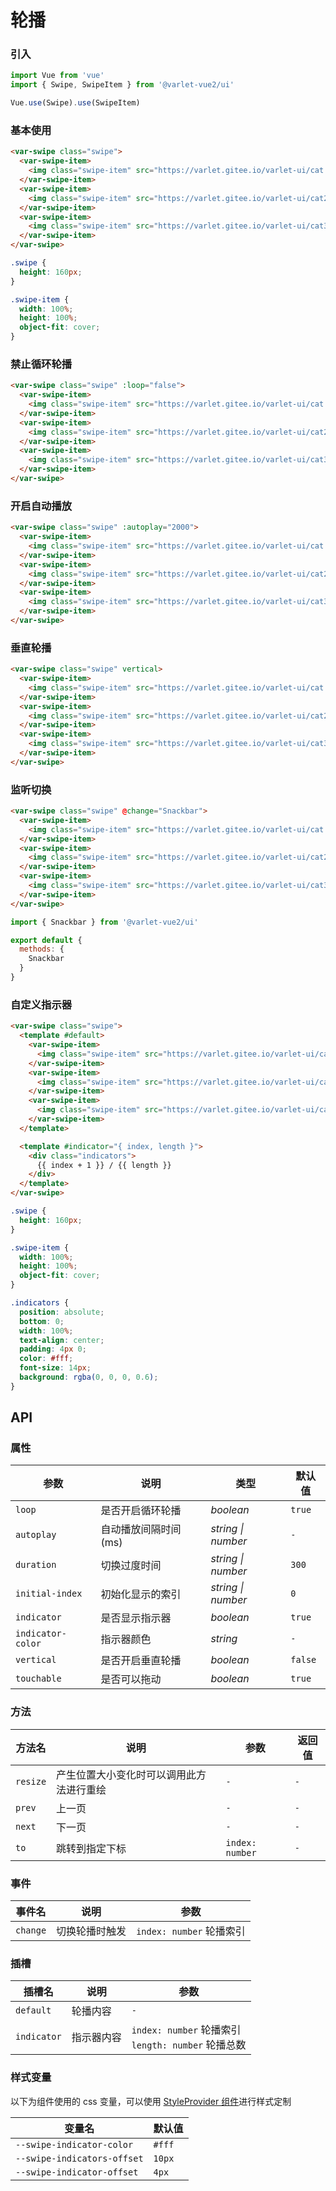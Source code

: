 # 轮播

### 引入

```js
import Vue from 'vue'
import { Swipe, SwipeItem } from '@varlet-vue2/ui'

Vue.use(Swipe).use(SwipeItem)
```

### 基本使用

```html
<var-swipe class="swipe">
  <var-swipe-item>
    <img class="swipe-item" src="https://varlet.gitee.io/varlet-ui/cat.jpg">
  </var-swipe-item>
  <var-swipe-item>
    <img class="swipe-item" src="https://varlet.gitee.io/varlet-ui/cat2.jpg">
  </var-swipe-item>
  <var-swipe-item>
    <img class="swipe-item" src="https://varlet.gitee.io/varlet-ui/cat3.jpg">
  </var-swipe-item>
</var-swipe>
```

```css
.swipe {
  height: 160px;
}

.swipe-item {
  width: 100%;
  height: 100%;
  object-fit: cover;
}
```

### 禁止循环轮播

```html
<var-swipe class="swipe" :loop="false">
  <var-swipe-item>
    <img class="swipe-item" src="https://varlet.gitee.io/varlet-ui/cat.jpg">
  </var-swipe-item>
  <var-swipe-item>
    <img class="swipe-item" src="https://varlet.gitee.io/varlet-ui/cat2.jpg">
  </var-swipe-item>
  <var-swipe-item>
    <img class="swipe-item" src="https://varlet.gitee.io/varlet-ui/cat3.jpg">
  </var-swipe-item>
</var-swipe>
```

### 开启自动播放

```html
<var-swipe class="swipe" :autoplay="2000">
  <var-swipe-item>
    <img class="swipe-item" src="https://varlet.gitee.io/varlet-ui/cat.jpg">
  </var-swipe-item>
  <var-swipe-item>
    <img class="swipe-item" src="https://varlet.gitee.io/varlet-ui/cat2.jpg">
  </var-swipe-item>
  <var-swipe-item>
    <img class="swipe-item" src="https://varlet.gitee.io/varlet-ui/cat3.jpg">
  </var-swipe-item>
</var-swipe>
```

### 垂直轮播

```html
<var-swipe class="swipe" vertical>
  <var-swipe-item>
    <img class="swipe-item" src="https://varlet.gitee.io/varlet-ui/cat.jpg">
  </var-swipe-item>
  <var-swipe-item>
    <img class="swipe-item" src="https://varlet.gitee.io/varlet-ui/cat2.jpg">
  </var-swipe-item>
  <var-swipe-item>
    <img class="swipe-item" src="https://varlet.gitee.io/varlet-ui/cat3.jpg">
  </var-swipe-item>
</var-swipe>
```

### 监听切换

```html
<var-swipe class="swipe" @change="Snackbar">
  <var-swipe-item>
    <img class="swipe-item" src="https://varlet.gitee.io/varlet-ui/cat.jpg">
  </var-swipe-item>
  <var-swipe-item>
    <img class="swipe-item" src="https://varlet.gitee.io/varlet-ui/cat2.jpg">
  </var-swipe-item>
  <var-swipe-item>
    <img class="swipe-item" src="https://varlet.gitee.io/varlet-ui/cat3.jpg">
  </var-swipe-item>
</var-swipe>
```

```js
import { Snackbar } from '@varlet-vue2/ui'

export default {
  methods: {
    Snackbar
  }
}
```

### 自定义指示器

```html
<var-swipe class="swipe">
  <template #default>
    <var-swipe-item>
      <img class="swipe-item" src="https://varlet.gitee.io/varlet-ui/cat.jpg">
    </var-swipe-item>
    <var-swipe-item>
      <img class="swipe-item" src="https://varlet.gitee.io/varlet-ui/cat2.jpg">
    </var-swipe-item>
    <var-swipe-item>
      <img class="swipe-item" src="https://varlet.gitee.io/varlet-ui/cat3.jpg">
    </var-swipe-item>
  </template>

  <template #indicator="{ index, length }">
    <div class="indicators">
      {{ index + 1 }} / {{ length }}
    </div>
  </template>
</var-swipe>
```

```css
.swipe {
  height: 160px;
}

.swipe-item {
  width: 100%;
  height: 100%;
  object-fit: cover;
}

.indicators {
  position: absolute;
  bottom: 0;
  width: 100%;
  text-align: center;
  padding: 4px 0;
  color: #fff;
  font-size: 14px;
  background: rgba(0, 0, 0, 0.6);
}
```

## API

### 属性

| 参数 | 说明 | 类型 | 默认值 |
| --- | --- | --- | --- |
| `loop` | 是否开启循环轮播 | _boolean_ | `true` |
| `autoplay` | 自动播放间隔时间 (ms) | _string \| number_ | `-` |
| `duration` | 切换过度时间 | _string \| number_ | `300` |
| `initial-index` | 初始化显示的索引 | _string \| number_ | `0` |
| `indicator` | 是否显示指示器 | _boolean_ | `true` |
| `indicator-color` | 指示器颜色 | _string_ | `-` |
| `vertical` | 是否开启垂直轮播 | _boolean_ | `false` |
| `touchable` | 是否可以拖动 | _boolean_ | `true` |

### 方法

| 方法名 | 说明 | 参数 | 返回值 |
| --- | --- | --- | --- |
| `resize` | 产生位置大小变化时可以调用此方法进行重绘 | `-` | `-` |
| `prev` | 上一页 | `-` | `-` |
| `next` | 下一页 | `-` | `-` |
| `to` | 跳转到指定下标 | `index: number` | `-` |

### 事件

| 事件名 | 说明 | 参数 |
| --- | --- | --- |
| `change` | 切换轮播时触发 | `index: number` 轮播索引 |

### 插槽

| 插槽名 | 说明 | 参数 |
| --- | --- | --- |
| `default` | 轮播内容 | `-` |
| `indicator` | 指示器内容 | `index: number` 轮播索引 <br> `length: number` 轮播总数 |

### 样式变量

以下为组件使用的 css 变量，可以使用 [StyleProvider 组件](#/zh-CN/style-provider)进行样式定制

| 变量名 | 默认值 |
| --- | --- |
| `--swipe-indicator-color` | `#fff` |
| `--swipe-indicators-offset` | `10px` |
| `--swipe-indicator-offset` | `4px` |
